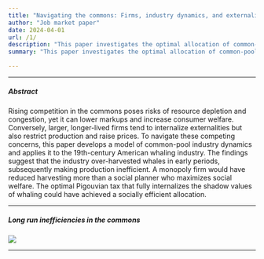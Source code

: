 ```yaml
---
title: "Navigating the commons: Firms, industry dynamics, and externalities"
author: "Job market paper"
date: 2024-04-01
url: /1/
description: "This paper investigates the optimal allocation of common-pool resources over the long run. It develops a model of industry dynamics in the commons and applies it to the largest common-pool industry in history—American whaling."
summary: "This paper investigates the optimal allocation of common-pool resources over the long run. It develops a model of industry dynamics in the commons and applies it to the largest common-pool industry in history—American whaling."

---
```


---

##### Abstract

Rising competition in the commons poses risks of resource depletion and congestion, yet it can lower markups and increase consumer welfare. Conversely, larger, longer-lived firms tend to internalize externalities but also restrict production and raise prices. To navigate these competing concerns, this paper develops a model of common-pool industry dynamics and applies it to the 19th-century American whaling industry. The findings suggest that the industry over-harvested whales in early periods, subsequently making production inefficient. A monopoly firm would have reduced harvesting more than a social planner who maximizes social welfare. The optimal Pigouvian tax that fully internalizes the shadow values of whaling could have achieved a socially efficient allocation.

---

##### Long run inefficiencies in the commons

![](/navigating-the-common-fig1.png)

---
